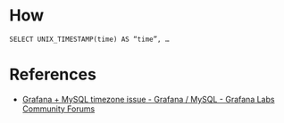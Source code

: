 # How
`SELECT UNIX_TIMESTAMP(time) AS “time”, …`

# References
* [Grafana + MySQL timezone issue - Grafana / MySQL - Grafana Labs Community Forums](https://community.grafana.com/t/grafana-mysql-timezone-issue/30057/5)
